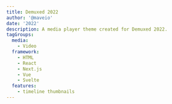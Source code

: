 ```yaml
---
title: Demuxed 2022
author: '@maveio'
date: '2022'
description: A media player theme created for Demuxed 2022.
tagGroups:
  media: 
    - Video
  framework:
    - HTML
    - React
    - Next.js
    - Vue
    - Svelte
  features:
    - timeline thumbnails
---
```

